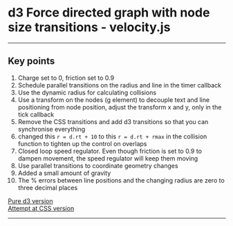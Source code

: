 #  d3 Force directed graph with node size transitions - velocity.js  

----------  


## Key points

 1. Charge set to 0, friction set to 0.9
 2. Schedule parallel transitions on the radius and line in the timer callback
 4. Use the dynamic radius for calculating collisions
 6. Use a transform on the nodes (g element) to decouple text and line positioning from node position, adjust the transform x and y, only in the tick callback
 7. Remove the CSS transitions and add d3 transitions so that you can synchronise everything
 8. changed this `r = d.rt + 10` to this `r = d.rt + rmax` in the collision function to tighten up the control on overlaps
 9. Closed loop speed regulator.  Even though friction  is set to 0.9 to dampen movement, the speed regulator will keep them moving
 10. Use parallel transitions to coordinate geometry changes
 11. Added a small amount of gravity
 12. The % errors between line positions and the changing radius are zero to three decimal places

[Pure d3 version](http://bl.ocks.org/cool-Blue/019307194abe050e1117)  
[Attempt at CSS version](http://bl.ocks.org/cool-Blue/f810911f5f84b94f2e3e)  

----------  

